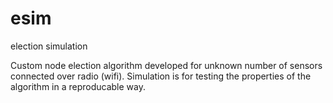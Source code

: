 # esim
election simulation

Custom node election algorithm developed for unknown number of sensors connected over radio (wifi). Simulation is for testing the properties of the algorithm in a reproducable way.

